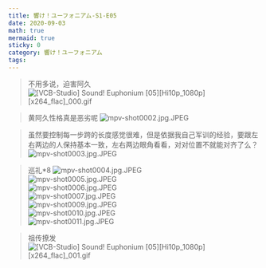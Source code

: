 ```yaml
---
title: 響け！ユーフォニアム-S1-E05
date: 2020-09-03
math: true
mermaid: true
sticky: 0
category: 響け！ユーフォニアム
tags:
---
```


> 不用多说，迫害阿久
![[VCB-Studio] Sound! Euphonium [05][Hi10p_1080p][x264_flac]_000.gif](https://filebed.cellargalaxy.workers.dev/blog/spirit/響け！ユーフォニアム/S1/E05/20200903/%5BVCB-Studio%5D%20Sound%21%20Euphonium%20%5B05%5D%5BHi10p_1080p%5D%5Bx264_flac%5D_000.gif)

> 黄阿久性格真是恶劣呢
![mpv-shot0002.jpg.JPEG](https://filebed.cellargalaxy.workers.dev/blog/spirit/響け！ユーフォニアム/S1/E05/20200903/mpv-shot0002.jpg.JPEG)

> 虽然要控制每一步跨的长度感觉很难，但是依据我自己军训的经验，要跟左右两边的人保持基本一致，左右两边眼角看看，对对位置不就能对齐了么？
![mpv-shot0003.jpg.JPEG](https://filebed.cellargalaxy.workers.dev/blog/spirit/響け！ユーフォニアム/S1/E05/20200903/mpv-shot0003.jpg.JPEG)

> 巡礼*8
![mpv-shot0004.jpg.JPEG](https://filebed.cellargalaxy.workers.dev/blog/spirit/響け！ユーフォニアム/S1/E05/20200903/mpv-shot0004.jpg.JPEG)  
![mpv-shot0005.jpg.JPEG](https://filebed.cellargalaxy.workers.dev/blog/spirit/響け！ユーフォニアム/S1/E05/20200903/mpv-shot0005.jpg.JPEG)  
![mpv-shot0006.jpg.JPEG](https://filebed.cellargalaxy.workers.dev/blog/spirit/響け！ユーフォニアム/S1/E05/20200903/mpv-shot0006.jpg.JPEG)  
![mpv-shot0007.jpg.JPEG](https://filebed.cellargalaxy.workers.dev/blog/spirit/響け！ユーフォニアム/S1/E05/20200903/mpv-shot0007.jpg.JPEG)  
![mpv-shot0009.jpg.JPEG](https://filebed.cellargalaxy.workers.dev/blog/spirit/響け！ユーフォニアム/S1/E05/20200903/mpv-shot0009.jpg.JPEG)  
![mpv-shot0010.jpg.JPEG](https://filebed.cellargalaxy.workers.dev/blog/spirit/響け！ユーフォニアム/S1/E05/20200903/mpv-shot0010.jpg.JPEG)  
![mpv-shot0011.jpg.JPEG](https://filebed.cellargalaxy.workers.dev/blog/spirit/響け！ユーフォニアム/S1/E05/20200903/mpv-shot0011.jpg.JPEG)

> 祖传撩发
![[VCB-Studio] Sound! Euphonium [05][Hi10p_1080p][x264_flac]_001.gif](https://filebed.cellargalaxy.workers.dev/blog/spirit/響け！ユーフォニアム/S1/E05/20200903/%5BVCB-Studio%5D%20Sound%21%20Euphonium%20%5B05%5D%5BHi10p_1080p%5D%5Bx264_flac%5D_001.gif)
